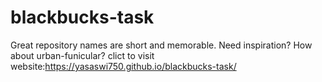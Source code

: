 # blackbucks-task
Great repository names are short and memorable. Need inspiration? How about urban-funicular?
clict to visit website:https://yasaswi750.github.io/blackbucks-task/
